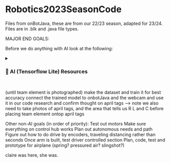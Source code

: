 # Robotics2023SeasonCode
Files from onBotJava, these are from our 22/23 season, adapted for 23/24. Files are in .blk and .java file types.

MAJOR END GOALS:


Before we do anything with AI look at the following:
<details>
 <summary><h3> 🎀 AI (Tensorflow Lite) Resources </h3></summary>
   The colab notebook that guides us on model buildining, make sure to RUN ALL the cells: 
   https://colab.research.google.com/github/EdjeElectronics/TensorFlow-Lite-Object-Detection-on-Android-and-Raspberry-Pi/blob/master/Train_TFLite2_Object_Detction_Model.ipynb

   Other training example for TROUBLESHOOTING ONLY:
   https://colab.research.google.com/github/tensorflow/docs/blob/master/site/en/tutorials/customization/custom_training_walkthrough.ipynb

   FTC Resource for tensorflow lite connecting and how to implement into code:
   https://ftc-docs.firstinspires.org/en/latest/programming_resources/vision/tensorflow_pp_2022/tensorflow_pp_2022.html
   https://www.tensorflow.org/tutorials/customization/custom_training_walkthrough 
</details>

<br />

(until team element is photographed)
make the dataset and train it for best accuracy
connect the trained model to onbotJava and the webcam and use it in our code 
research and confirm thought on april tags 
--> note we also need to take photos of april tags, and the area that tells us R L and C before placing team element ontop april tags

Other non-AI goals (in order of priority):
Test out motors 
Make sure everything on control hub works 
Plan out autonomous needs and path
Figure out how to do drive by encoders, traveling distancing rather than seconds
Once arm is built, test driver controlled section 
Plan, code, test and prototype for airplane (spring? pressured air? slingshot?)



claire was here, she was.

